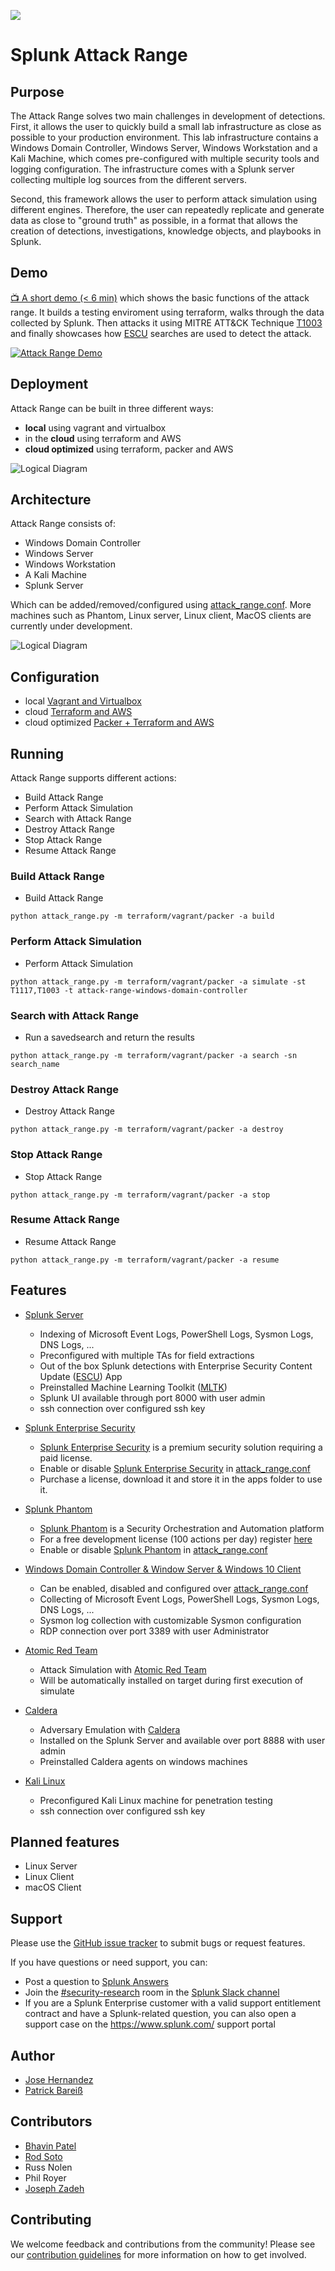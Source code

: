
![](docs/range.jpg)
# Splunk Attack Range

## Purpose
The Attack Range solves two main challenges in development of detections. First, it allows the user to quickly build a small lab infrastructure as close as possible to your production environment. This lab infrastructure contains a Windows Domain Controller, Windows Server, Windows Workstation and a Kali Machine, which comes pre-configured with multiple security tools and logging configuration. The infrastructure comes with a Splunk server collecting multiple log sources from the different servers.  

Second, this framework allows the user to perform attack simulation using different engines. Therefore, the user can repeatedly replicate and generate data as close to "ground truth" as possible, in a format that allows the creation of detections, investigations, knowledge objects, and playbooks in Splunk.

## Demo
[:tv: A short demo (< 6 min)](https://www.youtube.com/watch?v=xIbln7OQ-Ak) which shows the basic functions of the attack range. It builds a testing enviroment using terraform, walks through the data collected by Splunk. Then attacks it using MITRE ATT&CK Technique [T1003](https://attack.mitre.org/techniques/T1003/) and finally showcases how [ESCU](https://github.com/splunk/security-content) searches are used to detect the attack.

[![Attack Range Demo](https://img.youtube.com/vi/xIbln7OQ-Ak/0.jpg)](https://www.youtube.com/watch?v=xIbln7OQ-Ak)

## Deployment

Attack Range can be built in three different ways:

- **local** using vagrant and virtualbox
- in the **cloud** using terraform and AWS
- **cloud optimized** using terraform, packer and AWS

![Logical Diagram](docs/attack_range_architecture1.png)

## Architecture

Attack Range consists of:

- Windows Domain Controller
- Windows Server
- Windows Workstation
- A Kali Machine
- Splunk Server

Which can be added/removed/configured using [attack_range.conf](attack_range.conf). More machines such as Phantom, Linux server, Linux client, MacOS clients are currently under development.

![Logical Diagram](docs/attack_range_architecture2.png)

## Configuration
- local [Vagrant and Virtualbox](https://github.com/splunk/attack_range/wiki/Configure-Attack-Range-for-Vagrant)
- cloud [Terraform and AWS](https://github.com/splunk/attack_range/wiki/Configure-Attack-Range-for-Terraform)
- cloud optimized [Packer + Terraform and AWS](https://github.com/splunk/attack_range/wiki/Configure-Attack-Range-for-Packer)

## Running
Attack Range supports different actions:
- Build Attack Range
- Perform Attack Simulation
- Search with Attack Range
- Destroy Attack Range
- Stop Attack Range
- Resume Attack Range

### Build Attack Range
- Build Attack Range
```
python attack_range.py -m terraform/vagrant/packer -a build
```

### Perform Attack Simulation
- Perform Attack Simulation
```
python attack_range.py -m terraform/vagrant/packer -a simulate -st T1117,T1003 -t attack-range-windows-domain-controller
```

### Search with Attack Range
- Run a savedsearch and return the results
```
python attack_range.py -m terraform/vagrant/packer -a search -sn search_name
```

### Destroy Attack Range
- Destroy Attack Range
```
python attack_range.py -m terraform/vagrant/packer -a destroy
```

### Stop Attack Range
- Stop Attack Range
```
python attack_range.py -m terraform/vagrant/packer -a stop
```

### Resume Attack Range
- Resume Attack Range
```
python attack_range.py -m terraform/vagrant/packer -a resume
```

## Features
- [Splunk Server](https://github.com/splunk/attack_range/wiki/Splunk-Server)
  * Indexing of Microsoft Event Logs, PowerShell Logs, Sysmon Logs, DNS Logs, ...
  * Preconfigured with multiple TAs for field extractions
  * Out of the box Splunk detections with Enterprise Security Content Update ([ESCU](https://splunkbase.splunk.com/app/3449/)) App
  * Preinstalled Machine Learning Toolkit ([MLTK](https://splunkbase.splunk.com/app/2890/))
  * Splunk UI available through port 8000 with user admin
  * ssh connection over configured ssh key

- [Splunk Enterprise Security](https://splunkbase.splunk.com/app/263/)
  * [Splunk Enterprise Security](https://splunkbase.splunk.com/app/263/) is a premium security solution requiring a paid license.
  * Enable or disable [Splunk Enterprise Security](https://splunkbase.splunk.com/app/263/) in [attack_range.conf](attack_range.conf)
  * Purchase a license, download it and store it in the apps folder to use it.

- [Splunk Phantom](https://www.splunk.com/en_us/software/splunk-security-orchestration-and-automation.html)
  * [Splunk Phantom](https://www.splunk.com/en_us/software/splunk-security-orchestration-and-automation.html) is a Security Orchestration and Automation platform
  * For a free development license (100 actions per day) register [here](https://my.phantom.us/login/?next=/)
  * Enable or disable [Splunk Phantom](https://www.splunk.com/en_us/software/splunk-security-orchestration-and-automation.html) in [attack_range.conf](attack_range.conf)

- [Windows Domain Controller & Window Server & Windows 10 Client](https://github.com/splunk/attack_range/wiki/Windows-Infrastructure)
  * Can be enabled, disabled and configured over [attack_range.conf](attack_range.conf)
  * Collecting of Microsoft Event Logs, PowerShell Logs, Sysmon Logs, DNS Logs, ...
  * Sysmon log collection with customizable Sysmon configuration
  * RDP connection over port 3389 with user Administrator

- [Atomic Red Team](https://github.com/redcanaryco/atomic-red-team)
  * Attack Simulation with [Atomic Red Team](https://github.com/redcanaryco/atomic-red-team)
  * Will be automatically installed on target during first execution of simulate

- [Caldera](https://github.com/mitre/caldera)
  * Adversary Emulation with [Caldera](https://github.com/mitre/caldera)
  * Installed on the Splunk Server and available over port 8888 with user admin
  * Preinstalled Caldera agents on windows machines

- [Kali Linux](https://www.kali.org/)
  * Preconfigured Kali Linux machine for penetration testing
  * ssh connection over configured ssh key


## Planned features
- Linux Server
- Linux Client
- macOS Client


## Support
Please use the [GitHub issue tracker](https://github.com/splunk/attack_range/issues) to submit bugs or request features.

If you have questions or need support, you can:

* Post a question to [Splunk Answers](http://answers.splunk.com)
* Join the [#security-research](https://splunk-usergroups.slack.com/messages/C1RH09ERM/) room in the [Splunk Slack channel](http://splunk-usergroups.slack.com)
* If you are a Splunk Enterprise customer with a valid support entitlement contract and have a Splunk-related question, you can also open a support case on the https://www.splunk.com/ support portal


## Author
* [Jose Hernandez](https://twitter.com/d1vious)
* [Patrick Bareiß](https://twitter.com/bareiss_patrick)

## Contributors
* [Bhavin Patel](https://twitter.com/hackpsy)
* [Rod Soto](https://twitter.com/rodsoto)
* Russ Nolen
* Phil Royer
* [Joseph Zadeh](https://twitter.com/JosephZadeh)

## Contributing
We welcome feedback and contributions from the community! Please see our [contribution guidelines](docs/CONTRIBUTING.md) for more information on how to get involved.
